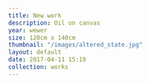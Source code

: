 ```yaml
---
title: New work
description: Oil on canvas
year: wewer
size: 120cm x 140cm
thumbnail: "/images/altered_state.jpg"
layout: default
date: 2017-04-11 15:19
collection: works
---
```

